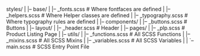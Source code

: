 styles/
|
|– base/
|   |– _fonts.scss              # Where fontfaces are defined
|   |– _helpers.scss            # Where Helper classes are defined
|   |– _typography.scss         # Where typography rules are defined
|
|– components/
|   |– _buttons.scss            # Buttons
|
|– layout/
|   |– _header.scss             # Header
|
|– pages/
|   |– _plp.scss                # Product Listing Page
|
|– utils/
|   |– _functions.scss          # All SCSS Functions
|   |– _mixins.scss             # All SCSS Mixins
|   |– _variables.scss          # All SCSS Variables
|
|
`– main.scss                    # SCSS Entry Point File